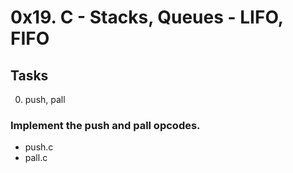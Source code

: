 # 0x19. C - Stacks, Queues - LIFO, FIFO

## Tasks

0. push, pall

### Implement the push and pall opcodes.
- push.c 
- pall.c
